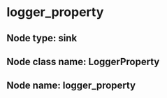 # logger_property

## Node type: sink

## Node class name: LoggerProperty

## Node name: logger_property

